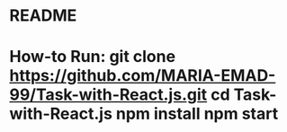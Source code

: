 # README
 # How-to Run:   git clone https://github.com/MARIA-EMAD-99/Task-with-React.js.git  cd Task-with-React.js   npm install   npm start
